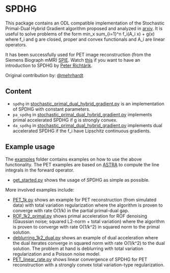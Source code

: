 # SPDHG

This package contains an ODL compatible implementation of the Stochastic Primal-Dual Hybrid Gradient algorithm proposed and analyzed in [arxiv](https://arxiv.org/abs/1706.04957). It is useful to solve problems of the form
	min_x sum_{i=1}^n f_i(A_i x) + g(x)
where f_i and g are closed, proper and convex functionals and A_i are linear operators.

It has been successfully used for PET image reconstruction (from the Siemens Biograph mMR) [SPIE](https://www.spiedigitallibrary.org/conference-proceedings-of-spie/10394/103941O/Faster-PET-reconstruction-with-a-stochastic-primal-dual-hybrid-gradient/10.1117/12.2272946.full). Watch [this](https://www.youtube.com/watch?v=iZc2eFqS2l4) if you want to have an introduction to SPDHG by [Peter Richtárik](http://www.maths.ed.ac.uk/~prichtar/).

Original contribution by: [@mehrhardt](https://github.com/mehrhardt)

## Content

* `spdhg` in [stochastic_primal_dual_hybrid_gradient.py](stochastic_primal_dual_hybrid_gradient.py) is an implementation of SPDHG with constant parameters.
* `pa_spdhg` in [stochastic_primal_dual_hybrid_gradient.py](stochastic_primal_dual_hybrid_gradient.py) implements primal accelerated SPDHG if g is strongly convex.
* `da_spdhg` in [stochastic_primal_dual_hybrid_gradient.py](stochastic_primal_dual_hybrid_gradient.py) implements dual accelerated SPDHG if the f_i have Lipschitz continuous gradients.

## Example usage

The [examples](examples) folder contains examples on how to use the above functionality. The PET examples are based on [ASTRA](https://www.astra-toolbox.com/) to compute the line integrals in the forward operator.

* [get_started.py](examples/get_started.py) shows the usage of SPDHG as simple as possible.

More involved examples include:

* [PET_1k.py](examples/PET_1k.py) shows an example for PET reconstruction (from simulated data) with total variation regularization where the algorithm is proven to converge with rate O(1/k) in the partial primal-dual gap.
* [ROF_1k2_primal.py](examples/ROF_1k2_primal.py) shows primal acceleration for ROF denoising (Gaussian noise; squared L2-norm + total variation) where the algorithm is proven to converge with rate O(1/k^2) in squared norm to the primal solution.
* [deblurring_1k2_dual.py](examples/deblurring_1k2_dual.py) shows an example of dual acceleration where the dual iterates converge in squared norm with rate O(1/k^2) to the dual solution. The problem at hand is deblurring with total variation regularization and a Poisson noise model.
* [PET_linear_rate.py](examples/PET_linear_rate.py) shows linear convergence of SPDHG for PET reconstruction with a strongly convex total variation-type regularization.
